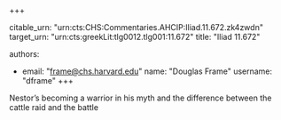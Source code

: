 +++


citable_urn: "urn:cts:CHS:Commentaries.AHCIP:Iliad.11.672.zk4zwdn"
target_urn: "urn:cts:greekLit:tlg0012.tlg001:11.672"
title: "Iliad 11.672"

authors:
- email: "frame@chs.harvard.edu"
  name: "Douglas Frame"
  username: "dframe"
+++

<p>Nestor’s becoming a warrior in his myth and the difference between the cattle raid and the battle</p>